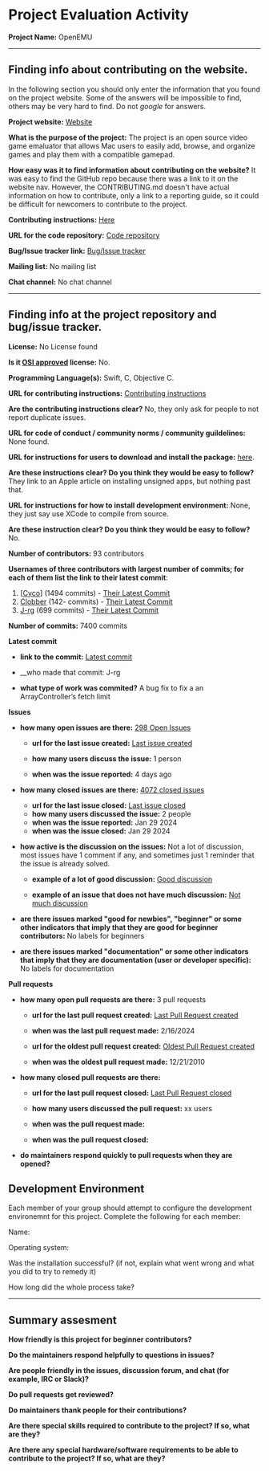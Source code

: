 # Project Evaluation Activity



__Project Name:__  OpenEMU

---

## Finding info about contributing on the website.

In the following section you should only enter the information that you
found on the project website. Some of the answers will be impossible to find, others
may be very hard to find. Do not _google_ for answers.

__Project website:__ [Website](https://openemu.org/)


__What is the purpose of the project:__ The project is an open source video game emaluator that allows Mac users to easily add, browse, and organize games and play them with a compatible gamepad.


__How easy was it to find information about contributing on the website?__ It was easy to find the GitHub repo because there was a link to it on the website nav. However, the CONTRIBUTING.md doesn't have actual information on how to contribute, only a link to a reporting guide, so it could be difficult for newcomers to contribute to the project.


__Contributing instructions:__ [Here](https://github.com/OpenEmu/OpenEmu/blob/master/CONTRIBUTING.md) 

__URL for the code repository:__ [Code repository](https://github.com/OpenEmu/OpenEmu)

__Bug/Issue tracker link:__ [Bug/Issue tracker](https://github.com/OpenEmu/OpenEmu/issues)

__Mailing list:__ No mailing list

__Chat channel:__ No chat channel


---

## Finding info at the project repository and bug/issue tracker.

__License:__ No License found

__Is it [OSI approved](https://opensource.org/licenses/alphabetical) license:__  No.

__Programming Language(s):__ Swift, C, Objective C.

__URL for contributing instructions:__ [Contributing instructions](https://github.com/OpenEmu/OpenEmu/blob/master/CONTRIBUTING.md)

__Are the contributing instructions clear?__ No, they only ask for people to not report duplicate issues. 


__URL for code of conduct / community norms / community guildelines:__ None found.

__URL for instructions for users to download and install the package:__  [here](https://openemu.org/). 


__Are these instructions clear? Do you think they would be easy to follow?__ They link to an Apple article on installing unsigned apps, but nothing past that.


__URL for instructions for how to install development environment:__ None, they just say use XCode to compile from source. 


__Are these instruction clear? Do you think they would be easy to follow?__ No.


__Number of contributors:__ 93 contributors


__Usernames of three contributors with largest number of commits; for
each of them list the link to their latest commit__:

1. [[Cyco](https://github.com/cyco)] (1494 commits) - [Their Latest Commit](https://github.com/OpenEmu/OpenEmu/commit/f233ec9a11d050b7b211bb7c795b011a2ebb801a) 
2. [Clobber](https://github.com/clobber) (142- commits) - [Their Latest Commit](https://github.com/OpenEmu/OpenEmu/commit/0c74f7d3cd6675d89b4334b952b333b85b51e2e6)
3. [J-rg](https://github.com/J-rg) (699 commits) - [Their Latest Commit](https://github.com/OpenEmu/OpenEmu/commit/5622427d79aa5ab3c00a2d56337e87e0264fc269)


__Number of commits:__ 7400 commits

__Latest commit__ 

- __link to the commit:__ [Latest commit](https://github.com/OpenEmu/OpenEmu/commit/5622427d79aa5ab3c00a2d56337e87e0264fc269)

- __who made that commit: J-rg 

- __what type of work was commited?__ A bug fix to fix a an ArrayController’s fetch limit


__Issues__

- __how many open issues are there:__ [298 Open Issues](https://github.com/OpenEmu/OpenEmu/issues)

    - __url for the last issue created:__ [Last issue created](https://github.com/OpenEmu/OpenEmu/issues/4990)

    - __how many users discuss the issue:__ 1 person
    
    - __when was the issue reported:__ 4 days ago
    

- __how many closed issues are there:__ [4072 closed issues](https://github.com/OpenEmu/OpenEmu/issues?q=is%3Aissue+is%3Aclosed)
    - __url for the last issue closed:__ [Last issue closed](https://github.com/OpenEmu/OpenEmu/issues/4974)
    - __how many users discussed the issue:__ 2 people
    - __when was the issue reported:__ Jan 29 2024
    - __when was the issue closed:__ Jan 29 2024

- __how active is the discussion on the issues:__ Not a lot of discussion, most issues have 1 comment if any, and sometimes just 1 reminder that the issue is already solved.

    - __example of a lot of good discussion:__ [Good discussion](https://github.com/OpenEmu/OpenEmu/issues/4611)
    
    - __example of an issue that does not have much discussion:__ [Not much discussion](https://github.com/OpenEmu/OpenEmu/issues/4984)



- __are there issues marked "good for newbies", "beginner" or some other indicators that imply that they are good for beginner contributors:__ No labels for beginners



- __are there issues marked "documentation" or some other indicators that imply that they are documentation (user or developer specific):__ No labels for documentation



__Pull requests__

- __how many open pull requests are there:__ 3 pull requests

    - __url for the last pull request created:__ [Last Pull Request created](https://github.com/OpenEmu/OpenEmu/pull/4987)
    
    - __when was the last pull request made:__ 2/16/2024

    - __url for the oldest pull request created:__ [Oldest Pull Request created](https://github.com/OpenEmu/OpenEmu/pull/54)
    
    - __when was the oldest pull request made:__ 12/21/2010

- __how many closed pull requests are there:__ 

    - __url for the last pull request closed:__ [Last Pull Request closed]()
    
    - __how many users discussed the pull request:__ xx users
    
    - __when was the pull request made:__  
    
    - __when was the pull request closed:__ 
    

- __do maintainers respond quickly to pull requests when they are opened?__ 


## Development Environment 

Each member of your group should attempt to configure the development environemnt 
for this project. Complete the following for each member:

Name: 

Operating system: 

Was the installation successful? (if not, explain what went wrong and 
what you did to try to remedy it)

How long did the whole process take? 


---


## Summary assesment
__How friendly is this project for beginner contributors?__




__Do the maintainers respond helpfully to questions in issues?__



__Are people friendly in the issues, discussion forum, and chat (for example, IRC or Slack)?__




__Do pull requests get reviewed?__



__Do maintainers thank people for their contributions?__



__Are there special skills required to contribute to the project? If so, what are they?__



__Are there any special hardware/software requirements to be able to contribute to the project? If so, what are they?__
